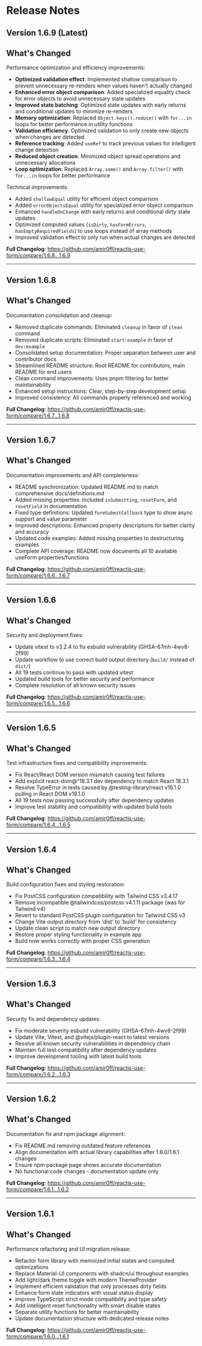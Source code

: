 # Release Notes

## Version 1.6.9 (Latest)

## What's Changed

Performance optimization and efficiency improvements:

- **Optimized validation effect**: Implemented shallow comparison to prevent unnecessary re-renders when values haven't actually changed
- **Enhanced error object comparison**: Added specialized equality check for error objects to avoid unnecessary state updates
- **Improved state batching**: Optimized state updates with early returns and conditional updates to minimize re-renders
- **Memory optimization**: Replaced `Object.keys().reduce()` with `for...in` loops for better performance in utility functions
- **Validation efficiency**: Optimized validation to only create new objects when changes are detected
- **Reference tracking**: Added `useRef` to track previous values for intelligent change detection
- **Reduced object creation**: Minimized object spread operations and unnecessary allocations
- **Loop optimization**: Replaced `Array.some()` and `Array.filter()` with `for...in` loops for better performance

Technical improvements:
- Added `shallowEqual` utility for efficient object comparison
- Added `errorObjectsEqual` utility for specialized error object comparison
- Enhanced `handleOnChange` with early returns and conditional dirty state updates
- Optimized computed values (`isDirty`, `hasFormErrors`, `hasEmptyRequiredFields`) to use loops instead of array methods
- Improved validation effect to only run when actual changes are detected

**Full Changelog**: https://github.com/amir0ff/reactjs-use-form/compare/1.6.8...1.6.9

---

## Version 1.6.8

## What's Changed

Documentation consolidation and cleanup:

- Removed duplicate commands: Eliminated `cleanup` in favor of `clean` command
- Removed duplicate scripts: Eliminated `start:example` in favor of `dev:example`
- Consolidated setup documentation: Proper separation between user and contributor docs
- Streamlined README structure: Root README for contributors, main README for end users
- Clean command improvements: Uses pnpm filtering for better maintainability
- Enhanced setup instructions: Clear, step-by-step development setup
- Improved consistency: All commands properly referenced and working

**Full Changelog**: https://github.com/amir0ff/reactjs-use-form/compare/1.6.7...1.6.8

---

## Version 1.6.7

## What's Changed

Documentation improvements and API completeness:

- README synchronization: Updated README.md to match comprehensive docs/definitions.md
- Added missing properties: Included `isSubmitting`, `resetForm`, and `resetField` in documentation
- Fixed type definitions: Updated `formSubmitCallback` type to show async support and value parameter
- Improved descriptions: Enhanced property descriptions for better clarity and accuracy
- Updated code examples: Added missing properties to destructuring examples
- Complete API coverage: README now documents all 10 available useForm properties/functions

**Full Changelog**: https://github.com/amir0ff/reactjs-use-form/compare/1.6.6...1.6.7

---

## Version 1.6.6

## What's Changed

Security and deployment fixes:

- Update vitest to v3.2.4 to fix esbuild vulnerability (GHSA-67mh-4wv8-2f99)
- Update workflow to use correct build output directory (`build/` instead of `dist/`)
- All 19 tests continue to pass with updated vitest
- Updated build tools for better security and performance
- Complete resolution of all known security issues

**Full Changelog**: https://github.com/amir0ff/reactjs-use-form/compare/1.6.5...1.6.6

---

## Version 1.6.5

## What's Changed

Test infrastructure fixes and compatibility improvements:

- Fix React/React DOM version mismatch causing test failures
- Add explicit react-dom@^18.3.1 dev dependency to match React 18.3.1
- Resolve TypeError in tests caused by @testing-library/react v16.1.0 pulling in React DOM v19.1.0
- All 19 tests now passing successfully after dependency updates
- Improve test stability and compatibility with updated build tools

**Full Changelog**: https://github.com/amir0ff/reactjs-use-form/compare/1.6.4...1.6.5

---

## Version 1.6.4

## What's Changed

Build configuration fixes and styling restoration:

- Fix PostCSS configuration compatibility with Tailwind CSS v3.4.17
- Remove incompatible @tailwindcss/postcss v4.1.11 package (was for Tailwind v4)
- Revert to standard PostCSS plugin configuration for Tailwind CSS v3
- Change Vite output directory from 'dist' to 'build' for consistency
- Update clean script to match new output directory
- Restore proper styling functionality in example app
- Build now works correctly with proper CSS generation

**Full Changelog**: https://github.com/amir0ff/reactjs-use-form/compare/1.6.3...1.6.4

---

## Version 1.6.3

## What's Changed

Security fix and dependency updates:

- Fix moderate severity esbuild vulnerability (GHSA-67mh-4wv8-2f99)
- Update Vite, Vitest, and @vitejs/plugin-react to latest versions
- Resolve all known security vulnerabilities in dependency chain
- Maintain full test compatibility after dependency updates
- Improve development tooling with latest build tools

**Full Changelog**: https://github.com/amir0ff/reactjs-use-form/compare/1.6.2...1.6.3

---

## Version 1.6.2

## What's Changed

Documentation fix and npm package alignment:

- Fix README.md removing outdated feature references
- Align documentation with actual library capabilities after 1.6.0/1.6.1 changes
- Ensure npm package page shows accurate documentation
- No functional code changes - documentation update only

**Full Changelog**: https://github.com/amir0ff/reactjs-use-form/compare/1.6.1...1.6.2

---

## Version 1.6.1

## What's Changed

Performance refactoring and UI migration release:

- Refactor form library with memoized initial states and computed optimizations
- Replace Material-UI components with shadcn/ui throughout examples
- Add light/dark theme toggle with modern ThemeProvider
- Implement efficient validation that only processes dirty fields
- Enhance form state indicators with visual status display
- Improve TypeScript strict mode compatibility and type safety
- Add intelligent reset functionality with smart disable states
- Separate utility functions for better maintainability
- Update documentation structure with dedicated release notes

**Full Changelog**: https://github.com/amir0ff/reactjs-use-form/compare/1.6.0...1.6.1
